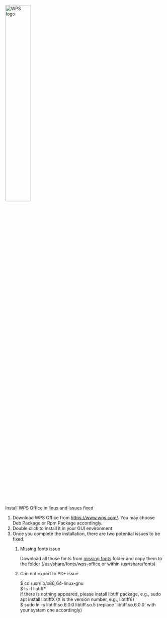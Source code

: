 <div align="left">
  <img src="https://upload.wikimedia.org/wikipedia/en/thumb/8/84/WPS-logo.svg/320px-WPS-logo.svg.png" width="40%" alt="WPS logo" />
</div>

<br>

<p>Install WPS Office in linux and issues fixed

1. Download WPS Office from https://www.wps.com/. You may choose Deb Package or Rpm Package accordingly.
2. Double click to install it in your GUI environment
3. Once you complete the installation, there are two potential issues to be fixed.
   1) Missing fonts issue
      
      Download all those fonts from <a href="missing_fonts">missing fonts</a> folder and copy them to the folder (/usr/share/fonts/wps-office or within /usr/share/fonts)
      
   3) Can not export to PDF issue
      
      $ cd /usr/lib/x86_64-linux-gnu <br>
      $ ls -l libtiff* <br>
      if there is nothing appeared, please install libtiff package, e.g., sudo apt install libtiffX (X is the version number, e.g., libtiff6) <br>
      $ sudo ln -s libtiff.so.6.0.0 libtiff.so.5 (replace 'libtiff.so.6.0.0' with your system one accordingly) <br>
